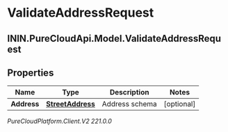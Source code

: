 # ValidateAddressRequest

## ININ.PureCloudApi.Model.ValidateAddressRequest

## Properties

|Name | Type | Description | Notes|
|------------ | ------------- | ------------- | -------------|
| **Address** | [**StreetAddress**](StreetAddress) | Address schema | [optional] |



_PureCloudPlatform.Client.V2 221.0.0_
